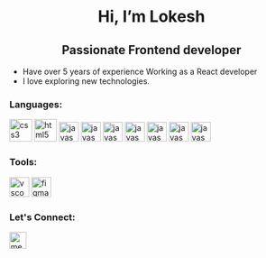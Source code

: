 
<h1 align="center">Hi, I’m Lokesh</h1>
<h2 align="center">Passionate Frontend developer</h2>


- Have over 5 years of experience Working as a React developer 
- I love exploring new technologies. 

<h3>Languages:</h3>
<section>
<img src="https://cdn.jsdelivr.net/gh/devicons/devicon@master/icons/css3/css3-original-wordmark.svg" alt="css3" width="40" height="40"/>
<img src="https://cdn.jsdelivr.net/gh/devicons/devicon@master/icons/html5/html5-original-wordmark.svg" alt="html5" width="40" height="40"/>
<img src="https://cdn.jsdelivr.net/gh/devicons/devicon@master/icons/sass/sass-original.svg" alt="javascript" width="35" height="35"/>
<img src="https://cdn.jsdelivr.net/gh/devicons/devicon@master/icons/bootstrap/bootstrap-original.svg" alt="javascript" width="35" height="35"/>
<img src="https://cdn.jsdelivr.net/gh/devicons/devicon@master/icons/javascript/javascript-original.svg" alt="javascript" width="35" height="35"/>
<img src="https://cdn.jsdelivr.net/gh/devicons/devicon@master/icons/react/react-original.svg" alt="javascript" width="35" height="35"/>
<img src="https://cdn.jsdelivr.net/gh/devicons/devicon@master/icons/redux/redux-original.svg" alt="javascript" width="35" height="35"/>
<img src="https://cdn.jsdelivr.net/gh/devicons/devicon@master/icons/webpack/webpack-original.svg" alt="javascript" width="35" height="35"/>
<img src="https://cdn.jsdelivr.net/gh/devicons/devicon@master/icons/git/git-original.svg" alt="javascript" width="35" height="35"/>
<section>
  
<h3>Tools:</h3>
<section>
 <img src="https://cdn.jsdelivr.net/gh/devicons/devicon/icons/vscode/vscode-original.svg" alt="vscode" width="35" height="35"/>
 <img src="https://cdn.jsdelivr.net/gh/devicons/devicon/icons/figma/figma-original.svg" alt="figma" width="35" height="35"/>
</section>
  

<h3>Let's Connect:</h3>
<p><a href="https://www.linkedin.com/in/lokesh-padmanabhan/" target="_blank"><img align="center" src="https://cdn.jsdelivr.net/gh/devicons/devicon/icons/linkedin/linkedin-original.svg" alt="me in linkedin" height="auto" width="30"/></a></p>

